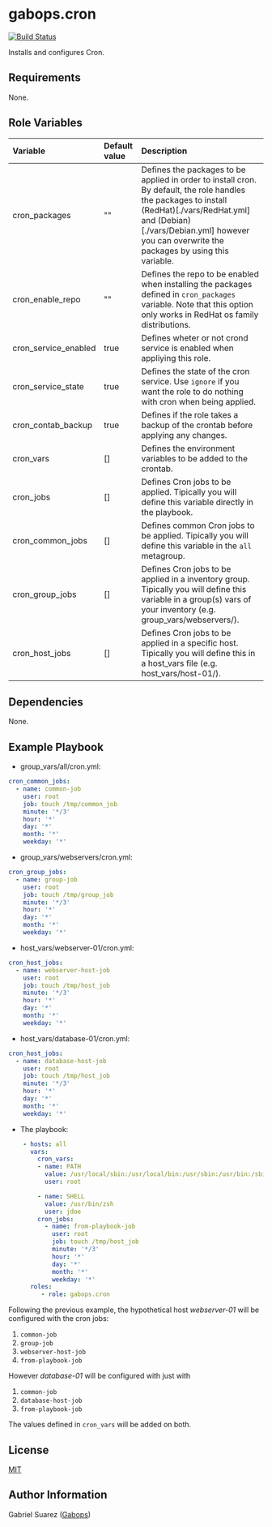 gabops.cron
===========
[![Build Status](https://travis-ci.org/gabops/ansible-role-cron.svg?branch=master)](https://travis-ci.org/gabops/ansible-role-cron)

Installs and configures Cron.

Requirements
------------

None.

Role Variables
--------------

| Variable | Default value | Description |
| :--- | :--- | :--- |
| cron_packages | "" | Defines the packages to be applied in order to install cron. By default, the role handles the packages to install (RedHat)[./vars/RedHat.yml] and (Debian)[./vars/Debian.yml] however you can overwrite the packages by using this variable. |
| cron_enable_repo | ""  | Defines the repo to be enabled when installing the packages defined in `cron_packages` variable. Note that this option only works in RedHat os family distributions. |
| cron_service_enabled | true | Defines wheter or not crond service is enabled when appliying this role. |
| cron_service_state | true | Defines the state of the cron service. Use `ignore` if you want the role to do nothing with cron when being applied. |
| cron_contab_backup | true | Defines if the role takes a backup of the crontab before applying any changes. |
| cron_vars | [] | Defines the environment variables to be added to the crontab. | 
| cron_jobs | [] | Defines Cron jobs to be applied. Tipically you will define this variable directly in the playbook. |
| cron_common_jobs | [] | Defines common Cron jobs to be applied. Tipically you will define this variable in the `all` metagroup. |
| cron_group_jobs | [] | Defines Cron jobs to be applied in a inventory group. Tipically you will define this variable in a group(s) vars of your inventory (e.g. group_vars/webservers/). |
| cron_host_jobs | [] | Defines Cron jobs to be applied in a specific host. Tipically you will define this in a host_vars file (e.g. host_vars/host-01/). |

Dependencies
------------

None.

Example Playbook
----------------

- group_vars/all/cron.yml:
```yaml
cron_common_jobs:
  - name: common-job
    user: root
    job: touch /tmp/common_job
    minute: '*/3'
    hour: '*'
    day: '*'
    month: '*'
    weekday: '*' 
```

- group_vars/webservers/cron.yml:
```yaml
cron_group_jobs:
  - name: group-job
    user: root
    job: touch /tmp/group_job
    minute: '*/3'
    hour: '*'
    day: '*'
    month: '*'
    weekday: '*' 
```

- host_vars/webserver-01/cron.yml:
```yaml
cron_host_jobs:
  - name: webserver-host-job
    user: root
    job: touch /tmp/host_job
    minute: '*/3'
    hour: '*'
    day: '*'
    month: '*'
    weekday: '*' 
```

- host_vars/database-01/cron.yml:
```yaml
cron_host_jobs:
  - name: database-host-job
    user: root
    job: touch /tmp/host_job
    minute: '*/3'
    hour: '*'
    day: '*'
    month: '*'
    weekday: '*' 
```

- The playbook:
```yaml
    - hosts: all
      vars:
        cron_vars:
        - name: PATH
          value: /usr/local/sbin:/usr/local/bin:/usr/sbin:/usr/bin:/sbin:/bin 
          user: root

        - name: SHELL
          value: /usr/bin/zsh 
          user: jdoe
        cron_jobs:
          - name: from-playbook-job
            user: root
            job: touch /tmp/host_job
            minute: '*/3'
            hour: '*'
            day: '*'
            month: '*'
            weekday: '*'
      roles:
         - role: gabops.cron
```

Following the previous example, the hypothetical host *webserver-01* will be configured with the cron jobs:
1. `common-job`
2. `group-job`
3. `webserver-host-job`
4. `from-playbook-job` 

However *database-01* will be configured with just with
1. `common-job`
2. `database-host-job` 
3. `from-playbook-job`

The values defined in `cron_vars` will be added on both.

License
-------

[MIT]((./LICENSE))

Author Information
------------------

Gabriel Suarez ([Gabops](https://github.com/gabops))
